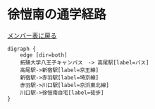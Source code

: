 # 徐愷南の通学経路

[メンバー表に戻る](member.md#メンバー表)

```graphviz
digraph {
    edge [dir=both]
    拓殖大学八王子キャンパス　-> 高尾駅[label=バス]
    高尾駅->新宿駅[label=京王線]
    新宿駅->赤羽駅[label=埼京線]
    赤羽駅->川口駅[label=京浜東北線]
    川口駅->徐愷南自宅[label=徒歩]
}
```
